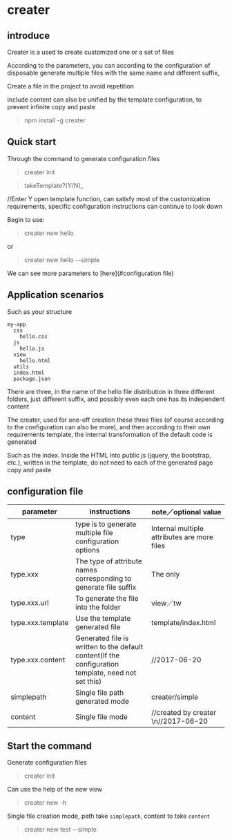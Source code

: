 # creater

## introduce

Creater is a used to create customized one or a set of files

According to the parameters, you can according to the configuration of disposable generate multiple files with the same name and different suffix,

Create a file in the project to avoid repetition

Include content can also be unified by the template configuration, to prevent infinite copy and paste

> npm install -g creater

## Quick start

Through the command to generate configuration files

> creater init

> takeTemplate?(Y/N)_ 

//Enter Y open template function, can satisfy most of the customization requirements, specific configuration instructions can continue to look down

Begin to use:

> creater new hello

or

> creater new hello --simple

We can see more parameters to [here](#configuration file)

## Application scenarios

Such as your structure

	my-app
	  css
	    hello.css
	  js
	    hello.js
	  view
	    hello.html
	  utils
	  index.html
	  package.json

There are three, in the name of the hello file distribution in three different folders, just different suffix, and possibly even each one has its independent content

The creater, used for one-off creation these three files (of course according to the configuration can also be more), and then according to their own requirements template, the internal transformation of the default code is generated

Such as the index. Inside the HTML into public js (jquery, the bootstrap, etc.), written in the template, do not need to each of the generated page copy and paste

## configuration file

|    parameter     |     instructions     | note／optional value | 
|------------|-------------|-------------|
| type | type is to generate multiple file configuration options|Internal multiple attributes are more files|
|type.xxx|The type of attribute names corresponding to generate file suffix|The only|
|type.xxx.url|To generate the file into the folder|view／tw|
|type.xxx.template|Use the template generated file|template/index.html|
|type.xxx.content|Generated file is written to the default content(If the configuration template, need not set this)|//2017-06-20|
|simplepath|Single file path generated mode|creater/simple|
|content|Single file mode|//created by creater \n//2017-06-20|

## Start the command

Generate configuration files
> creater init

Can use the help of the new view
> creater new -h

Single file creation mode, path take ` simplepath `, content to take ` content `

> creater new test --simple